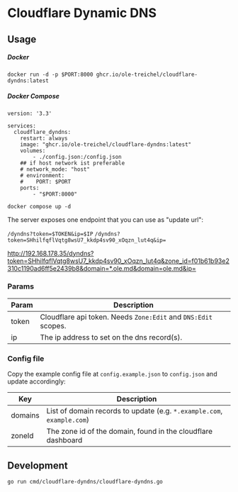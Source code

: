 # Cloudflare Dynamic DNS

## Usage

##### Docker
    docker run -d -p $PORT:8000 ghcr.io/ole-treichel/cloudflare-dyndns:latest

##### Docker Compose

```
version: '3.3'

services:
  cloudflare_dyndns:
    restart: always
    image: "ghcr.io/ole-treichel/cloudflare-dyndns:latest"
    volumes:
        - ./config.json:/config.json
    ## if host network ist preferable
    # network_mode: "host"
    # environment:
    #    PORT: $PORT
    ports:
        - "$PORT:8000"
```

    docker compose up -d

The server exposes one endpoint that you can use as "update url":

`/dyndns?token=$TOKEN&ip=$IP`
`/dyndns?token=SHhilfqflVqtg8wsU7_kkdp4sv90_xOqzn_lut4q&ip=`

http://192.168.178.35/dyndns?token=SHhilfqflVqtg8wsU7_kkdp4sv90_xOqzn_lut4q&zone_id=f01b61b93e2310c1190ad6ff5e2439b8&domain=*.ole.md&domain=ole.md&ip=<ipaddr>

### Params

| Param   | Description                                                                                                               |
|---------|---------------------------------------------------------------------------------------------------------------------------|
| token   | Cloudflare api token. Needs `Zone:Edit` and `DNS:Edit` scopes.                                                            |
| ip      | The ip address to set on the dns record(s).                                                                               |

### Config file

Copy the example config file at `config.example.json` to `config.json` and update accordingly:

| Key     | Description                                                            |
|---------|------------------------------------------------------------------------|
| domains | List of domain records to update (e.g. `*.example.com`, `example.com`) |
| zoneId  | The zone id of the domain, found in the cloudflare dashboard           |

## Development

    go run cmd/cloudflare-dyndns/cloudflare-dyndns.go
